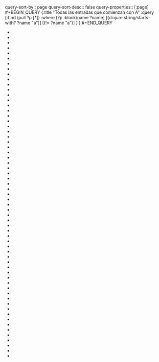 query-sort-by:: page
query-sort-desc:: false
query-properties:: [:page]
#+BEGIN_QUERY
{:title "Todas las entradas que comienzan con A"
 :query [:find (pull ?p [*])
         :where 
         [?p :block/name ?name]
	 [(clojure.string/starts-with? ?name "a")]
     [(!= ?name "a")]
	 ]
}
#+END_QUERY

-
-
-
-
-
-
-
-
-
-
-
-
-
-
-
-
-
-
-
-
-
-
-
-
-
-
-
-
-
-
-
-
-
-
-
-
-
-
-
-
-
-
-
-
-
-
-
-
-
-
-
-
-
-
-
-
-
-
-
-
-
-
-
